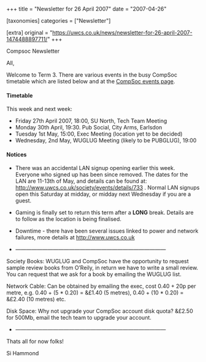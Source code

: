 +++
title = "Newsletter for 26 April 2007"
date = "2007-04-26"

[taxonomies]
categories = ["Newsletter"]

[extra]
original = "https://uwcs.co.uk/news/newsletter-for-26-april-2007-1474488897711/"
+++

Compsoc Newsletter

All,

Welcome to Term 3. There are various events in the busy CompSoc timetable which are listed below and at the [CompSoc events page](/society/events).

#### Timetable

This week and next week:

  - Friday 27th April 2007, 18:00, SU North, Tech Team Meeting
  - Monday 30th April, 19:30. Pub Social, City Arms, Earlsdon
  - Tuesday 1st May, 15:00, Exec Meeting (location yet to be decided)
  - Wednesday, 2nd May, WUGLUG Meeting (likely to be PUBGLUG), 19:00

#### Notices

  - There was an accidental LAN signup opening earlier this week. Everyone who signed up has been since removed. The dates for the LAN are 11-13th of May, and details can be found at: http://www.uwcs.co.uk/society/events/details/733 . Normal LAN signups open this Saturday at midday, or midday next Wednesday if you are a guest.

<!-- end list -->

  - Gaming is finally set to return this term after a **LONG** break. Details are to follow as the location is being finalised.

<!-- end list -->

  - Downtime - there have been several issues linked to power and network failures, more details at http://www.uwcs.co.uk

<!-- end list -->

  - ————————————————————————————

Society Books: WUGLUG and CompSoc have the opportunity to request sample review books from O’Reily, in return we have to write a small review. You can request that we ask for a book by emailing the WUGLUG list.

Network Cable: Can be obtained by emailing the exec, cost 0.40 + 20p per metre, e.g. 0.40 + (5 \* 0.20) = &£1.40 (5 metres), 0.40 + (10 \* 0.20) = &£2.40 (10 metres) etc.

Disk Space: Why not upgrade your CompSoc account disk quota? &£2.50 for 500Mb, email the tech team to upgrade your account.

  - ————————————————————————————

Thats all for now folks\!

Si Hammond
